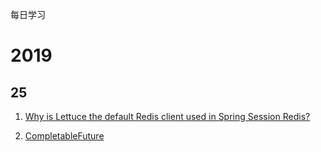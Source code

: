 每日学习

# 2019

## 25

1. [Why is Lettuce the default Redis client used in Spring Session Redis?](2019/25/README.md)

2. [CompletableFuture](2019/25/README.md)
